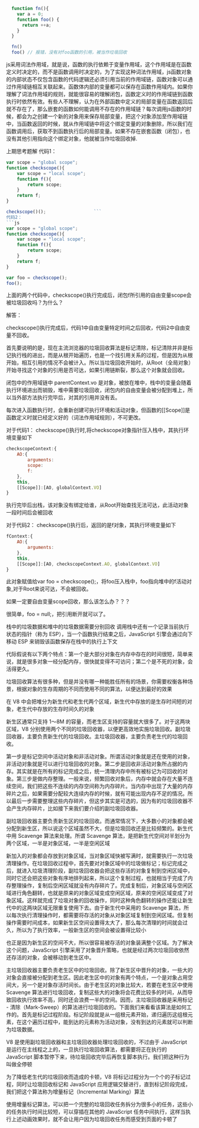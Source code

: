 ```js
  function fn(){
    var a = 0;
    function foo() {
      return ++a;
    }
  }

  fn()
  foo() // 报错，没有对foo函数的引用，被当作垃圾回收
```


js采用词法作用域，就是说，函数的执行依赖于变量作用域，这个作用域是在函数定义时决定的，而不是函数调用时决定的，为了实现这种词法作用域，js函数对象的内部状态不仅包含函数的代码逻辑还必须引用当前的作用域链，函数对象可以通过作用域链相互关联起来。函数体内部的变量都可以保存在函数作用域内。如果你理解了词法作用域的规则，就能很容易的理解闭包，函数定义时的作用域链到函数执行时依然有效。有些人不理解，认为在外部函数中定义的局部变量在函数返回后就不存在了，那么嵌套的函数如何能调用不存在的作用域链？每次调用js函数的时候，都会为之创建一个新的对象用来保存局部变量，把这个对象添加至作用域链中，当函数返回的时候，就从作用域链中将这个绑定变量的对象删除，所以我们在函数调用后，获取不到函数执行后的局部变量。如果不存在嵌套函数（闭包），也没有其他引用指向这个绑定对象，他就被当作垃圾回收掉.


  上期思考题解
代码1：
```js
var scope = "global scope";
function checkscope(){
    var scope = "local scope";
    function f(){
        return scope;
    }
    return f;
}

checkscope()();                  ```
代码2：
```js
var scope = "global scope";
function checkscope(){
    var scope = "local scope";
    function f(){
        return scope;
    }
    return f;
}

var foo = checkscope(); 
foo(); 
```
上面的两个代码中，checkscope()执行完成后，闭包f所引用的自由变量scope会被垃圾回收吗？为什么？

解答：

checkscope()执行完成后，代码1中自由变量特定时间之后回收，代码2中自由变量不回收。

首先要说明的是，现在主流浏览器的垃圾回收算法是标记清除，标记清除并非是标记执行栈的进出，而是从根开始遍历，也是一个找引用关系的过程，但是因为从根开始，相互引用的情况不会被计入。所以当垃圾回收开始时，从Root（全局对象）开始寻找这个对象的引用是否可达，如果引用链断裂，那么这个对象就会回收。

闭包中的作用域链中 parentContext.vo 是对象，被放在堆中，栈中的变量会随着执行环境进出而销毁，堆中需要垃圾回收，闭包内的自由变量会被分配到堆上，所以当外部方法执行完毕后，对其的引用并没有丢。

每次进入函数执行时，会重新创建可执行环境和活动对象，但函数的[[Scope]]是函数定义时就已经定义好的（词法作用域规则），不可更改。

对于代码1：
checkscope()执行时,将checkscope对象指针压入栈中，其执行环境变量如下
```js
checkscopeContext:{
    AO:{
        arguments:
        scope:
        f:
    },
    this,
    [[Scope]]:[AO, globalContext.VO]
}
```
执行完毕后出栈，该对象没有绑定给谁，从Root开始查找无法可达，此活动对象一段时间后会被回收

对于代码2：
checkscope()执行后，返回的是f对象，其执行环境变量如下
```js
fContext:{
    AO:{
        arguments:
    },
    this,
    [[Scope]]:[AO, checkscopeContext.AO, globalContext.VO]
}
```
此对象赋值给var foo = checkscope();，将foo压入栈中，foo指向堆中的f活动对象,对于Root来说可达，不会被回收。

如果一定要自由变量scope回收，那么该怎么办？？？

很简单，foo = null;，把引用断开就可以了。


栈中的垃圾数据和堆中的垃圾数据需要分别回收
调用栈中还有一个记录当前执行状态的指针（称为 ESP），当一个函数执行结束之后，JavaScript 引擎会通过向下移动 ESP 来销毁该函数保存在栈中的执行上下文

代际假说有以下两个特点：第一个是大部分对象在内存中存在的时间很短，简单来说，就是很多对象一经分配内存，很快就变得不可访问；第二个是不死的对象，会活得更久。

垃圾回收算法有很多种，但是并没有哪一种能胜任所有的场景，你需要权衡各种场景，根据对象的生存周期的不同而使用不同的算法，以便达到最好的效果

在 V8 中会把堆分为新生代和老生代两个区域，新生代中存放的是生存时间短的对象，老生代中存放的生存时间久的对象

新生区通常只支持 1～8M 的容量，而老生区支持的容量就大很多了。对于这两块区域，V8 分别使用两个不同的垃圾回收器，以便更高效地实施垃圾回收。副垃圾回收器，主要负责新生代的垃圾回收。主垃圾回收器，主要负责老生代的垃圾回收。


第一步是标记空间中活动对象和非活动对象。所谓活动对象就是还在使用的对象，非活动对象就是可以进行垃圾回收的对象。第二步是回收非活动对象所占据的内存。其实就是在所有的标记完成之后，统一清理内存中所有被标记为可回收的对象。第三步是做内存整理。一般来说，频繁回收对象后，内存中就会存在大量不连续空间，我们把这些不连续的内存空间称为内存碎片。当内存中出现了大量的内存碎片之后，如果需要分配较大连续内存的时候，就有可能出现内存不足的情况。所以最后一步需要整理这些内存碎片，但这步其实是可选的，因为有的垃圾回收器不会产生内存碎片，比如接下来我们要介绍的副垃圾回收器。

副垃圾回收器主要负责新生区的垃圾回收。而通常情况下，大多数小的对象都会被分配到新生区，所以说这个区域虽然不大，但是垃圾回收还是比较频繁的。新生代中用 Scavenge 算法来处理。所谓 Scavenge 算法，是把新生代空间对半划分为两个区域，一半是对象区域，一半是空闲区域


新加入的对象都会存放到对象区域，当对象区域快被写满时，就需要执行一次垃圾清理操作。在垃圾回收过程中，首先要对对象区域中的垃圾做标记；标记完成之后，就进入垃圾清理阶段，副垃圾回收器会把这些存活的对象复制到空闲区域中，同时它还会把这些对象有序地排列起来，所以这个复制过程，也就相当于完成了内存整理操作，复制后空闲区域就没有内存碎片了。完成复制后，对象区域与空闲区域进行角色翻转，也就是原来的对象区域变成空闲区域，原来的空闲区域变成了对象区域。这样就完成了垃圾对象的回收操作，同时这种角色翻转的操作还能让新生代中的这两块区域无限重复使用下去。由于新生代中采用的 Scavenge 算法，所以每次执行清理操作时，都需要将存活的对象从对象区域复制到空闲区域。但复制操作需要时间成本，如果新生区空间设置得太大了，那么每次清理的时间就会过久，所以为了执行效率，一般新生区的空间会被设置得比较小


也正是因为新生区的空间不大，所以很容易被存活的对象装满整个区域。为了解决这个问题，JavaScript 引擎采用了对象晋升策略，也就是经过两次垃圾回收依然还存活的对象，会被移动到老生区中。

主垃圾回收器主要负责老生区中的垃圾回收。除了新生区中晋升的对象，一些大的对象会直接被分配到老生区。因此老生区中的对象有两个特点，一个是对象占用空间大，另一个是对象存活时间长。由于老生区的对象比较大，若要在老生区中使用 Scavenge 算法进行垃圾回收，复制这些大的对象将会花费比较多的时间，从而导致回收执行效率不高，同时还会浪费一半的空间。因而，主垃圾回收器是采用标记 - 清除（Mark-Sweep）的算法进行垃圾回收的。下面我们来看看该算法是如何工作的。首先是标记过程阶段。标记阶段就是从一组根元素开始，递归遍历这组根元素，在这个遍历过程中，能到达的元素称为活动对象，没有到达的元素就可以判断为垃圾数据。


V8 是使用副垃圾回收器和主垃圾回收器处理垃圾回收的，不过由于 JavaScript 是运行在主线程之上的，一旦执行垃圾回收算法，都需要将正在执行的 JavaScript 脚本暂停下来，待垃圾回收完毕后再恢复脚本执行。我们把这种行为叫做全停顿

为了降低老生代的垃圾回收而造成的卡顿，V8 将标记过程分为一个个的子标记过程，同时让垃圾回收标记和 JavaScript 应用逻辑交替进行，直到标记阶段完成，我们把这个算法称为增量标记（Incremental Marking）算法


使用增量标记算法，可以把一个完整的垃圾回收任务拆分为很多小的任务，这些小的任务执行时间比较短，可以穿插在其他的 JavaScript 任务中间执行，这样当执行上述动画效果时，就不会让用户因为垃圾回收任务而感受到页面的卡顿了